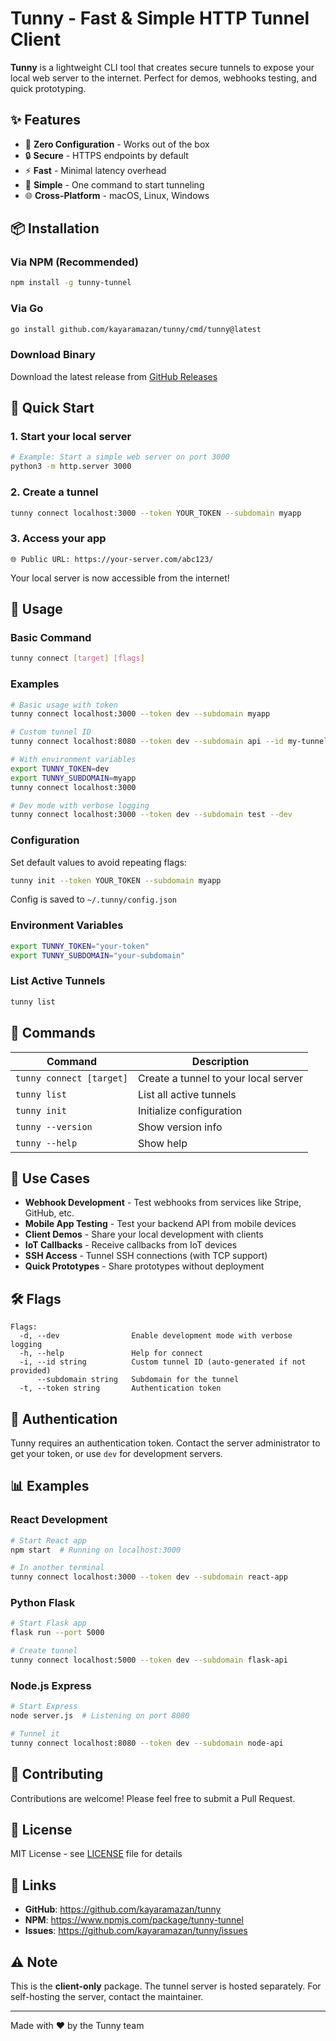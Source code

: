 # Tunny - Fast & Simple HTTP Tunnel Client

**Tunny** is a lightweight CLI tool that creates secure tunnels to expose your local web server to the internet. Perfect for demos, webhooks testing, and quick prototyping.

## ✨ Features

- 🚀 **Zero Configuration** - Works out of the box
- 🔒 **Secure** - HTTPS endpoints by default  
- ⚡ **Fast** - Minimal latency overhead
- 🎯 **Simple** - One command to start tunneling
- 🌐 **Cross-Platform** - macOS, Linux, Windows

## 📦 Installation

### Via NPM (Recommended)

```bash
npm install -g tunny-tunnel
```

### Via Go

```bash
go install github.com/kayaramazan/tunny/cmd/tunny@latest
```

### Download Binary

Download the latest release from [GitHub Releases](https://github.com/kayaramazan/tunny/releases)

## 🚀 Quick Start

### 1. Start your local server

```bash
# Example: Start a simple web server on port 3000
python3 -m http.server 3000
```

### 2. Create a tunnel

```bash
tunny connect localhost:3000 --token YOUR_TOKEN --subdomain myapp
```

### 3. Access your app

```
🌐 Public URL: https://your-server.com/abc123/
```

Your local server is now accessible from the internet!

## 📖 Usage

### Basic Command

```bash
tunny connect [target] [flags]
```

### Examples

```bash
# Basic usage with token
tunny connect localhost:3000 --token dev --subdomain myapp

# Custom tunnel ID
tunny connect localhost:8080 --token dev --subdomain api --id my-tunnel

# With environment variables
export TUNNY_TOKEN=dev
export TUNNY_SUBDOMAIN=myapp
tunny connect localhost:3000

# Dev mode with verbose logging
tunny connect localhost:3000 --token dev --subdomain test --dev
```

### Configuration

Set default values to avoid repeating flags:

```bash
tunny init --token YOUR_TOKEN --subdomain myapp
```

Config is saved to `~/.tunny/config.json`

### Environment Variables

```bash
export TUNNY_TOKEN="your-token"
export TUNNY_SUBDOMAIN="your-subdomain"
```

### List Active Tunnels

```bash
tunny list
```

## 🔧 Commands

| Command | Description |
|---------|-------------|
| `tunny connect [target]` | Create a tunnel to your local server |
| `tunny list` | List all active tunnels |
| `tunny init` | Initialize configuration |
| `tunny --version` | Show version info |
| `tunny --help` | Show help |

## 🎯 Use Cases

- **Webhook Development** - Test webhooks from services like Stripe, GitHub, etc.
- **Mobile App Testing** - Test your backend API from mobile devices
- **Client Demos** - Share your local development with clients
- **IoT Callbacks** - Receive callbacks from IoT devices
- **SSH Access** - Tunnel SSH connections (with TCP support)
- **Quick Prototypes** - Share prototypes without deployment

## 🛠️ Flags

```
Flags:
  -d, --dev                Enable development mode with verbose logging
  -h, --help               Help for connect
  -i, --id string          Custom tunnel ID (auto-generated if not provided)
      --subdomain string   Subdomain for the tunnel
  -t, --token string       Authentication token
```

## 🔐 Authentication

Tunny requires an authentication token. Contact the server administrator to get your token, or use `dev` for development servers.

## 📊 Examples

### React Development

```bash
# Start React app
npm start  # Running on localhost:3000

# In another terminal
tunny connect localhost:3000 --token dev --subdomain react-app
```

### Python Flask

```bash
# Start Flask app
flask run --port 5000

# Create tunnel
tunny connect localhost:5000 --token dev --subdomain flask-api
```

### Node.js Express

```bash
# Start Express
node server.js  # Listening on port 8080

# Tunnel it
tunny connect localhost:8080 --token dev --subdomain node-api
```

## 🤝 Contributing

Contributions are welcome! Please feel free to submit a Pull Request.

## 📄 License

MIT License - see [LICENSE](LICENSE) file for details

## 🔗 Links

- **GitHub**: https://github.com/kayaramazan/tunny
- **NPM**: https://www.npmjs.com/package/tunny-tunnel
- **Issues**: https://github.com/kayaramazan/tunny/issues

## ⚠️ Note

This is the **client-only** package. The tunnel server is hosted separately. For self-hosting the server, contact the maintainer.

---

Made with ❤️ by the Tunny team

